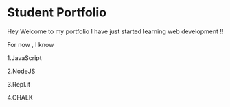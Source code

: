 # Student Portfolio

Hey Welcome to my portfolio I have just started learning web development !!

For now , I know

1.JavaScript

2.NodeJS

3.Repl.it

4.CHALK